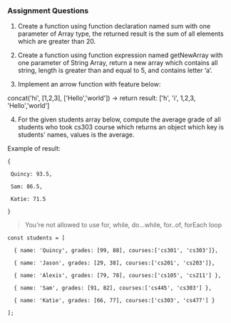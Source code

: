 
### Assignment Questions

1. Create a function using function declaration named sum with one parameter of Array type, the
returned result is the sum of all elements which are greater than 20.

2. Create a function using function expression named getNewArray with one parameter of String
Array, return a new array which contains all string, length is greater than and equal to 5, and
contains letter ‘a’.

3. Implement an arrow function with feature below:

concat('hi', [1,2,3], ['Hello','world']) -> return result: ['h', 'i', 1,2,3, 'Hello','world']

4.  For the given students array below, compute the average grade of all students who took cs303 course which returns an object which key is students' names, values is the average.

Example of result:

```
{

 Quincy: 93.5,

 Sam: 86.5,

 Katie: 71.5

}
```

> You're not allowed to use for, while, do...while, for..of, forEach loop

```
const students = [

  { name: 'Quincy', grades: [99, 88], courses:['cs301', 'cs303']},

  { name: 'Jason', grades: [29, 38], courses:['cs201', 'cs203']},

  { name: 'Alexis', grades: [79, 78], courses:['cs105', 'cs211'] },

  { name: 'Sam', grades: [91, 82], courses:['cs445', 'cs303'] },

  { name: 'Katie', grades: [66, 77], courses:['cs303', 'cs477'] }

];
```